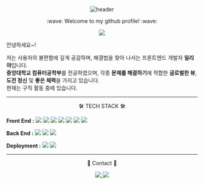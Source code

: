 <div align="center"> 
  
![header](https://capsule-render.vercel.app/api?type=waving&color=9775fa&height=150&&animation=blink&fontAlign=50&fontColor=ffffff&section=header&text=ILYA)

<p align='center'>:wave: Welcome to my github profile! :wave:</p>

<a href="https://hits.seeyoufarm.com"><img src="https://hits.seeyoufarm.com/api/count/incr/badge.svg?url=https%3A%2F%2Fgithub.com%2Fden4592%2Fhit-counter&count_bg=%23CD77D3&title_bg=%23555555&icon=react.svg&icon_color=%23E7E7E7&title=hits&edge_flat=false"/></a>


<p align="left">안녕하세요~!</p>
<p align="left">저는 사용자의 불편함에 깊게 공감하며, 해결법을 찾아 나서는 프론트엔드 개발자 <strong>일리야</strong>입니다.</br>
<strong>중앙대학교 컴퓨터공학부</strong>를 전공하였으며, 각종 <strong>문제를 해결하기</strong>에 적합한 <strong>글로벌한 뷰</strong>,<strong>도전 정신</strong> 및 <strong>좋은 체력</strong>을 가지고 있습니다.</br> 
현재는 구직 활동 중에 있습니다.
</p>
<hr> 

<p>🛠 TECH STACK 🛠</p>
<p align='left'><strong>Front End :</strong>  
<img src="https://img.shields.io/badge/html5-E34F26?style=for-the-badge&logo=html5&logoColor=white">
<img src="https://img.shields.io/badge/css-1572B6?style=for-the-badge&logo=css3&logoColor=white">
<img src="https://img.shields.io/badge/sass-CC6699?style=for-the-badge&logo=sass&logoColor=white">  
<img src="https://img.shields.io/badge/javascript-F7DF1E?style=for-the-badge&logo=javascript&logoColor=black">
<img src="https://img.shields.io/badge/typescript-61DAFB?style=for-the-badge&logo=typescript&logoColor=black">
<img src="https://img.shields.io/badge/react-61DAFB?style=for-the-badge&logo=react&logoColor=black">
<img src="https://img.shields.io/badge/redux-764ABC?style=for-the-badge&logo=redux&logoColor=white"></p>

<p align="left"><strong>Back End :</strong>  
<img src="https://img.shields.io/badge/node.js-339933?style=for-the-badge&logo=Node.js&logoColor=white">
<img src="https://img.shields.io/badge/express-000000?style=for-the-badge&logo=express&logoColor=white">
<img src="https://img.shields.io/badge/mongoDB-47A248?style=for-the-badge&logo=MongoDB&logoColor=white">  </p>

<p align="left">
<strong>Deployment :</strong>  
<img src="https://img.shields.io/badge/aws amplify-FF9900?style=for-the-badge&logo=aws amplify&logoColor=white"> 
<img src="https://img.shields.io/badge/amazon ec2-FF9900?style=for-the-badge&logo=amazon ec2&logoColor=white">    
</p>

<hr> 

<p>📨 Contact 📨</p>
<div>
    <a href="mailto:ilya974592@gmail.com">
        <img src="https://img.shields.io/badge/Gmail-EA4335?style=for-the-badge&logo=Gmail&logoColor=white"> 
    </a>
  <a href="mailto:den4592@naver.com">
        <img src="https://img.shields.io/badge/naver-green?style=for-the-badge&logo=naver&logoColor=white"> 
    </a>
</div><br>

</div>


